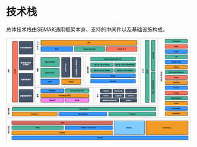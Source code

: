 # 技术栈

总体技术栈由SEMAK通用框架本身、支持的中间件以及基础设施构成。

![技术栈-新](.assets/%E6%8A%80%E6%9C%AF%E6%A0%88-%E6%96%B0.png)